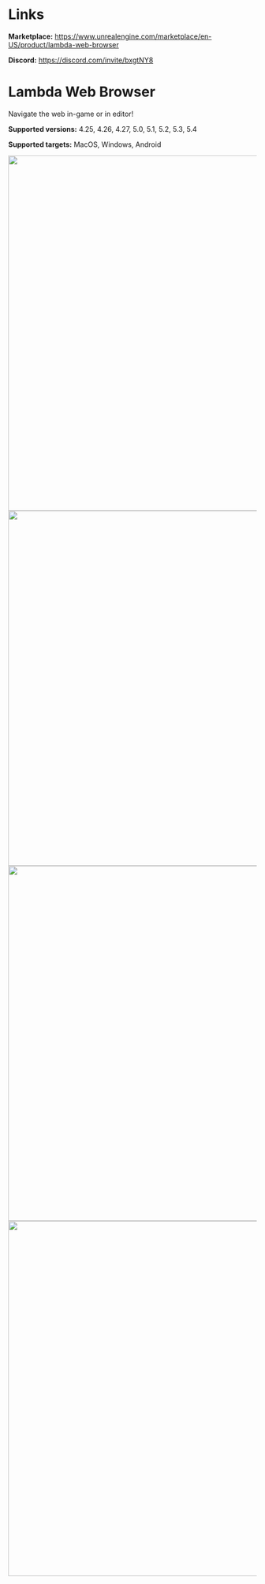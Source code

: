 # Links

**Marketplace:** https://www.unrealengine.com/marketplace/en-US/product/lambda-web-browser

**Discord:** https://discord.com/invite/bxgtNY8



# Lambda Web Browser
Navigate the web in-game or in editor!
 
 **Supported versions:** 4.25, 4.26, 4.27, 5.0, 5.1, 5.2, 5.3, 5.4

 **Supported targets:** MacOS, Windows, Android

<img src="https://cdn1.epicgames.com/ue/product/Screenshot/OpenTheBrowser-1920x1080-8d776fea78e7765cae2fd45b33dbd48d.png?resize=1&w=1920" width="720">
<img src="https://cdn1.epicgames.com/ue/product/Screenshot/TabYT-1920x1080-e05047466b30381c7550436678b0a849.png?resize=1&w=1920" width="720">
<img src="https://cdn1.epicgames.com/ue/product/Screenshot/Scale-1920x1080-fe6746c07db61d304660843d63d4c92c.png?resize=1&w=1920" width="720">
<img src="https://cdn1.epicgames.com/ue/product/Screenshot/BP-1920x1080-9fafa37e65570356baf5db7bb1658fa9.png?resize=1&w=1920" width="720">
